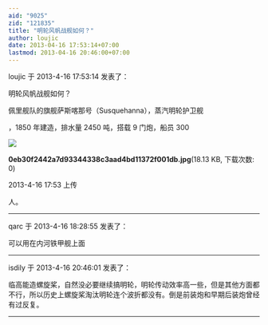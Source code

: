 ```yaml
---
aid: "9025"
zid: "121835"
title: "明轮风帆战舰如何？"
author: loujic
date: 2013-04-16 17:53:14+07:00
lastmod: 2013-04-16 20:46:00+07:00
---
```


loujic 于 2013-4-16 17:53:14 发表了：

明轮风帆战舰如何？

佩里舰队的旗舰萨斯喀那号（Susquehanna），蒸汽明轮护卫舰

，1850 年建造，排水量 2450 吨，搭载 9 门炮，船员 300

![](/9025/175304t8xnbxcbosbbffbc.jpg)

**0eb30f2442a7d93344338c3aad4bd11372f001db.jpg**(18.13 KB, 下载次数: 0)

2013-4-16 17:53 上传

人。

---

qarc 于 2013-4-16 18:28:55 发表了：

可以用在内河铁甲舰上面

---

isdily 于 2013-4-16 20:46:01 发表了：

临高能造螺旋桨，自然没必要继续搞明轮，明轮传动效率高一些，但是其他方面都不行，所以历史上螺旋桨淘汰明轮连个波折都没有。倒是前装炮和早期后装炮曾经有过反复。

---
